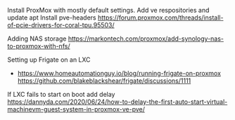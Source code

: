 Install ProxMox with mostly default settings.
Add ve respositories and update apt
Install pve-headers
https://forum.proxmox.com/threads/install-of-pcie-drivers-for-coral-tpu.95503/

Adding NAS storage
https://markontech.com/proxmox/add-synology-nas-to-proxmox-with-nfs/

Setting up Frigate on an LXC
* https://www.homeautomationguy.io/blog/running-frigate-on-proxmox
https://github.com/blakeblackshear/frigate/discussions/1111

If LXC fails to start on boot add delay
https://dannyda.com/2020/06/24/how-to-delay-the-first-auto-start-virtual-machinevm-guest-system-in-proxmox-ve-pve/
